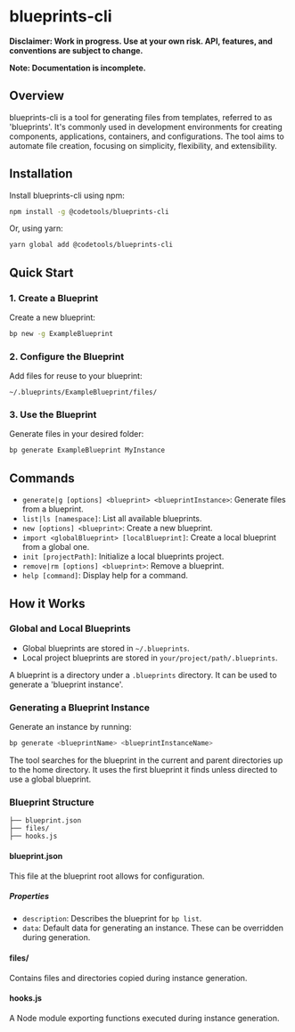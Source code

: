 # blueprints-cli

**Disclaimer: Work in progress. Use at your own risk. API, features, and conventions are subject to change.**

**Note: Documentation is incomplete.**

## Overview

blueprints-cli is a tool for generating files from templates, referred to as 'blueprints'. It's commonly used in development environments for creating components, applications, containers, and configurations. The tool aims to automate file creation, focusing on simplicity, flexibility, and extensibility.

## Installation

Install blueprints-cli using npm:

```bash
npm install -g @codetools/blueprints-cli
```

Or, using yarn:

```bash
yarn global add @codetools/blueprints-cli
```

## Quick Start

### 1. Create a Blueprint

Create a new blueprint:

```bash
bp new -g ExampleBlueprint
```

### 2. Configure the Blueprint

Add files for reuse to your blueprint:

```
~/.blueprints/ExampleBlueprint/files/
```

### 3. Use the Blueprint

Generate files in your desired folder:

```bash
bp generate ExampleBlueprint MyInstance
```

## Commands

- `generate|g [options] <blueprint> <blueprintInstance>`: Generate files from a blueprint.
- `list|ls [namespace]`: List all available blueprints.
- `new [options] <blueprint>`: Create a new blueprint.
- `import <globalBlueprint> [localBlueprint]`: Create a local blueprint from a global one.
- `init [projectPath]`: Initialize a local blueprints project.
- `remove|rm [options] <blueprint>`: Remove a blueprint.
- `help [command]`: Display help for a command.

## How it Works

### Global and Local Blueprints

- Global blueprints are stored in `~/.blueprints`.
- Local project blueprints are stored in `your/project/path/.blueprints`.

A blueprint is a directory under a `.blueprints` directory. It can be used to generate a 'blueprint instance'.

### Generating a Blueprint Instance

Generate an instance by running:

```bash
bp generate <blueprintName> <blueprintInstanceName>
```

The tool searches for the blueprint in the current and parent directories up to the home directory. It uses the first blueprint it finds unless directed to use a global blueprint.

### Blueprint Structure

```
├── blueprint.json
├── files/
├── hooks.js
```

#### blueprint.json

This file at the blueprint root allows for configuration.

##### Properties

- `description`: Describes the blueprint for `bp list`.
- `data`: Default data for generating an instance. These can be overridden during generation.

#### files/

Contains files and directories copied during instance generation.

#### hooks.js

A Node module exporting functions executed during instance generation.
